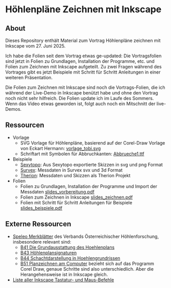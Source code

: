 # Höhlenpläne Zeichnen mit Inkscape

## About

Dieses Repository enthält Material zum Vortrag Höhlenpläne zeichnen mit Inkscape
vom 27. Juni 2025. 

Ich habe die Folien seit dem Vortrag etwas ge-updated: Die Vortragsfolien sind
jetzt in Folien zu Grundlagen, Installation der Programme, etc. und Folien zum
Zeichnen mit Inkscape aufgeteilt. Zu zwei Fragen während des Vortrages gibt es
jetzt Beispiele mit Schritt für Schritt Anleitungen in einer weiteren
Präsentation.

Die Folien zum Zeichnen mit Inkscape sind noch die Vortrags-Folien, die ich
während der Live-Demo in Inkscape benützt habe und ohne den Vortrag noch nicht
sehr hilfreich. Die Folien update ich im Laufe des Sommers. Wenn das Video etwas
geworden ist, folgt auch noch ein Mitschnitt der live-Demos.

## Ressourcen

* Vorlage
  * SVG Vorlage für Höhlenpläne, basierend auf der Corel-Draw Vorlage von Eckart Hermann: [vorlage_tobi.svg](https://github.com/TobiasFellinger/SpeleoInkscapeVortrag/raw/refs/heads/main/Vorlage/vorlage_tobi.svg)
  * Schriftart mit Symbolen für Abbruchkanten: [Abbrueche1.ttf](https://github.com/TobiasFellinger/SpeleoInkscapeVortrag/raw/refs/heads/main/Vorlage/Abbrueche1.ttf)
* Beispiele
    * [Sexytopo](https://github.com/TobiasFellinger/SpeleoInkscapeVortrag/tree/main/Beispiele/sexytopo): Aus Sexytopo exportierte Skizzen in svg und png Format
    * [Survex](https://github.com/TobiasFellinger/SpeleoInkscapeVortrag/tree/main/Beispiele/survex): Messdaten in Survex svx und 3d Format
    * [Therion](https://github.com/TobiasFellinger/SpeleoInkscapeVortrag/tree/main/Beispiele/therion): Messdaten und Skizzen als Therion Projekt
* Folien
  * Folien zu Grundlagen, Installation der Programme und Import der Messdaten [slides_vorbereitung.pdf](https://github.com/TobiasFellinger/SpeleoInkscapeVortrag/raw/refs/heads/main/01_Folien_Vorbereitung/slides_vorbereitung.pdf)
  * Folien zum Zeichnen in Inkscape [slides_zeichnen.pdf](https://github.com/TobiasFellinger/SpeleoInkscapeVortrag/raw/refs/heads/main/02_Folien_Zeichnen/slides_zeichnen.pdf)
  * Folien mit Schritt für Schritt Anleitungen für Beispiele [slides_beispiele.pdf](https://github.com/TobiasFellinger/SpeleoInkscapeVortrag/raw/refs/heads/main/03_Folien_Beispiele/slides_beispiele.pdf)
  
## Externe Ressourcen

* [Speleo Merkblätter](https://hoehle.org/spelaeomerkblaetter) des Verbands Österreichischer Höhlenforschung, insbesondere relevant sind:
  * [B41 Die Grundausstattung des Hoehlenplans](https://hoehle.org/downloads/merkblaetter/einzeln/B41%20Die%20Grundausstattung%20des%20Hoehlenplans.pdf)
  * [B43 Höhlenplansignaturen](https://hoehle.org/downloads/merkblaetter/einzeln/B43%20Hoehlenplansignaturen.pdf)
  * [B44 Schachtdarstellung in Hoehlengrundrissen](https://hoehle.org/downloads/merkblaetter/einzeln/B44%20Schachtdarstellung%20in%20Hoehlengrundrissen.pdf)
  * [B51 Planzeichnen am Computer](https://hoehle.org/downloads/merkblaetter/einzeln/B51%20Planzeichnen%20am%20Computer.pdf) bezieht sich auf das Programm Corel Draw, genaue Schritte sind also unterschiedlich. Aber die Herangehensweise ist in Inkscape gleich.
* [Liste aller Inkscape Tastatur- und Maus-Befehle](https://inkscape.org/de/doc/keys.html)
